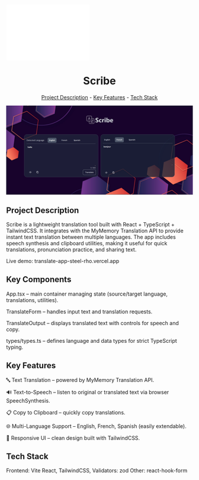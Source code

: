 <img src="./public/ts.svg" alt="" align="center" width="225" height="150"><h1 align="center">Scribe</h1>

<p align="center"><a href="#project-description">Project Description</a> - <a href="#key-features">Key Features</a> - <a href="#technology-stack">Tech Stack</a></p>

<img src="./public/page ss.png" alt="" align="center" width="auto" height="auto">

## Project Description

Scribe is a lightweight translation tool built with React + TypeScript + TailwindCSS. It integrates with the MyMemory Translation API to provide instant text translation between multiple languages. The app includes speech synthesis and clipboard utilities, making it useful for quick translations, pronunciation practice, and sharing text.

Live demo: translate-app-steel-rho.vercel.app

## Key Components

App.tsx – main container managing state (source/target language, translations, utilities).

TranslateForm – handles input text and translation requests.

TranslateOutput – displays translated text with controls for speech and copy.

types/types.ts – defines language and data types for strict TypeScript typing.

## Key Features

🔤 Text Translation – powered by MyMemory Translation API.

🔊 Text-to-Speech – listen to original or translated text via browser SpeechSynthesis.

📋 Copy to Clipboard – quickly copy translations.

🌐 Multi-Language Support – English, French, Spanish (easily extendable).

🎨 Responsive UI – clean design built with TailwindCSS.

## Tech Stack

Frontend: Vite React, TailwindCSS, Validators: zod Other: react-hook-form
